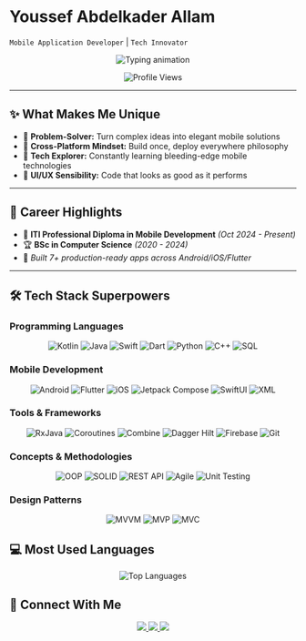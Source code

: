 # Youssef Abdelkader Allam

`Mobile Application Developer` | `Tech Innovator` 

<p align="center"> 
  <img src="https://readme-typing-svg.demolab.com?font=Fira+Code&pause=1000&color=7F52FF&width=435&lines=Your+ideas%2C+coded+to+life." alt="Typing animation" />
</p>

<p align="center">
  <img src="https://komarev.com/ghpvc/?username=Youssef-Abdelkader&color=blueviolet" alt="Profile Views"/>
</p>

---
## ✨ What Makes Me Unique

- 🧠 **Problem-Solver:** Turn complex ideas into elegant mobile solutions  
- 🔄 **Cross-Platform Mindset:** Build once, deploy everywhere philosophy  
- 🚀 **Tech Explorer:** Constantly learning bleeding-edge mobile technologies  
- 🎨 **UI/UX Sensibility:** Code that looks as good as it performs  

---

## 🎯 Career Highlights

- 🚀 **ITI Professional Diploma in Mobile Development** *(Oct 2024 - Present)*  
- 🏆 **BSc in Computer Science** *(2020 - 2024)*  
- 📱 *Built 7+ production-ready apps across Android/iOS/Flutter*  

---

## 🛠 **Tech Stack Superpowers**

### **Programming Languages**

<p align="center">
  <img src="https://img.shields.io/badge/Kotlin-7F52FF?style=for-the-badge&logo=kotlin&logoColor=white" alt="Kotlin"/>
  <img src="https://img.shields.io/badge/Java-ED8B00?style=for-the-badge&logo=openjdk&logoColor=white" alt="Java"/>
  <img src="https://img.shields.io/badge/Swift-F05138?style=for-the-badge&logo=swift&logoColor=white" alt="Swift"/>
  <img src="https://img.shields.io/badge/Dart-0175C2?style=for-the-badge&logo=dart&logoColor=white" alt="Dart"/>
  <img src="https://img.shields.io/badge/Python-3776AB?style=for-the-badge&logo=python&logoColor=white" alt="Python"/>
  <img src="https://img.shields.io/badge/C++-00599C?style=for-the-badge&logo=c%2B%2B&logoColor=white" alt="C++"/>
  <img src="https://img.shields.io/badge/SQL-4479A1?style=for-the-badge&logo=mysql&logoColor=white" alt="SQL"/>
</p>

### **Mobile Development**

<p align="center">
  <img src="https://img.shields.io/badge/Android-3DDC84?style=for-the-badge&logo=android&logoColor=white" alt="Android"/>
  <img src="https://img.shields.io/badge/Flutter-02569B?style=for-the-badge&logo=flutter&logoColor=white" alt="Flutter"/>
  <img src="https://img.shields.io/badge/iOS-000000?style=for-the-badge&logo=ios&logoColor=white" alt="iOS"/>
  <img src="https://img.shields.io/badge/Jetpack_Compose-4285F4?style=for-the-badge&logo=jetpack-compose&logoColor=white" alt="Jetpack Compose"/>
  <img src="https://img.shields.io/badge/SwiftUI-FFAC45?style=for-the-badge&logo=swift&logoColor=white" alt="SwiftUI"/>
  <img src="https://img.shields.io/badge/XML-FF6600?style=for-the-badge&logo=xml&logoColor=white" alt="XML"/>
</p>

### **Tools & Frameworks**

<p align="center">
  <img src="https://img.shields.io/badge/RxJava-B7178C?style=for-the-badge&logo=reactivex&logoColor=white" alt="RxJava"/>
  <img src="https://img.shields.io/badge/Coroutines-388E3C?style=for-the-badge&logo=kotlin&logoColor=white" alt="Coroutines"/>
  <img src="https://img.shields.io/badge/Combine-FF9E0F?style=for-the-badge&logo=apple&logoColor=white" alt="Combine"/>
  <img src="https://img.shields.io/badge/Dagger_Hilt-430098?style=for-the-badge&logo=dagger&logoColor=white" alt="Dagger Hilt"/>
  <img src="https://img.shields.io/badge/Firebase-FFCA28?style=for-the-badge&logo=firebase&logoColor=black" alt="Firebase"/>
  <img src="https://img.shields.io/badge/Git-F05032?style=for-the-badge&logo=git&logoColor=white" alt="Git"/>
</p>

### **Concepts & Methodologies**

<p align="center">
  <img src="https://img.shields.io/badge/OOP-FF6D00?style=for-the-badge&logo=oop&logoColor=white" alt="OOP"/>
  <img src="https://img.shields.io/badge/SOLID-5E17EB?style=for-the-badge&logo=solid&logoColor=white" alt="SOLID"/>
  <img src="https://img.shields.io/badge/REST_API-FF6D00?style=for-the-badge&logo=json&logoColor=white" alt="REST API"/>
  <img src="https://img.shields.io/badge/Agile-009688?style=for-the-badge&logo=agile&logoColor=white" alt="Agile"/>
  <img src="https://img.shields.io/badge/Unit_Testing-388E3C?style=for-the-badge&logo=testing-library&logoColor=white" alt="Unit Testing"/>
</p>

### **Design Patterns**
<p align="center">
 <img src="https://img.shields.io/badge/MVVM-5E17EB?style=for-the-badge&logo=arcgis&logoColor=white" alt="MVVM"/>
  <img src="https://img.shields.io/badge/MVP-5E17EB?style=for-the-badge&logo=arcgis&logoColor=white" alt="MVP"/>
  <img src="https://img.shields.io/badge/MVC-5E17EB?style=for-the-badge&logo=arcgis&logoColor=white" alt="MVC"/>
  </p>


## 💻 Most Used Languages
<p align="center">
  <img src="https://github-readme-stats.vercel.app/api/top-langs/?username=Youssef-Abdelkader&hide=html,css,scss,less,jupyter%20notebook&layout=compact&theme=radical&langs_count=6&exclude_repo=README.md" alt="Top Languages"/>
</p>

## 🌟 Connect With Me

<p align="center">
  <a href="http://www.linkedin.com/in/youssef--abdelkader" target="_blank">
    <img src="https://img.shields.io/badge/-LinkedIn-0A66C2?style=for-the-badge&logo=linkedin&logoColor=white"/>
  </a>
  <a href="mailto:Youssef.allam366@gmail.com" target="_blank">
    <img src="https://img.shields.io/badge/-Gmail-EA4335?style=for-the-badge&logo=gmail&logoColor=white"/>
  </a>
  <a href="https://www.hackerrank.com/profile/allamyoussef360" target="_blank">
    <img src="https://img.shields.io/badge/-HackerRank-00EA64?style=for-the-badge&logo=hackerrank&logoColor=black"/>
  </a>
</p>
